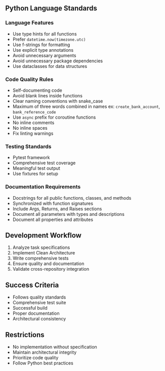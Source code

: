 ## Python Language Standards

### Language Features

- Use type hints for all functions
- Prefer `datetime.now(timezone.utc)`
- Use f-strings for formatting
- Use explicit type annotations
- Avoid unnecessary arguments
- Avoid unnecessary package dependencies
- Use dataclasses for data structures

### Code Quality Rules

- Self-documenting code
- Avoid blank lines inside functions
- Clear naming conventions with snake_case
- Maximum of three words combined in names ex: `create_bank_account`, `bank_reference_code`
- Use `async` prefix for coroutine functions
- No inline comments
- No inline spaces
- Fix linting warnings

### Testing Standards

- Pytest framework
- Comprehensive test coverage
- Meaningful test output
- Use fixtures for setup

### Documentation Requirements

- Docstrings for all public functions, classes, and methods
- Synchronized with function signatures
- Include Args, Returns, and Raises sections
- Document all parameters with types and descriptions
- Document all properties and attributes

## Development Workflow

1. Analyze task specifications
2. Implement Clean Architecture
3. Write comprehensive tests
4. Ensure quality and documentation
5. Validate cross-repository integration

## Success Criteria

- Follows quality standards
- Comprehensive test suite
- Successful build
- Proper documentation
- Architectural consistency

## Restrictions

- No implementation without specification
- Maintain architectural integrity
- Prioritize code quality
- Follow Python best practices
